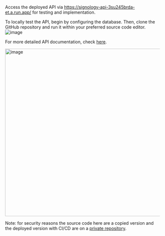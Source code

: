 Access the deployed API via https://signology-api-3su245brda-et.a.run.app/ for testing and implementation.

To locally test the API, begin by configuring the database. Then, clone the GitHub repository and run it within your preferred source code editor.
![image](https://github.com/Signology/signology-api/assets/93120790/a0288ca7-afab-4136-b2d7-03999566e599)

For more detailed API documentation, check [here](https://signology-api-3su245brda-et.a.run.app/api/docs/).

<img width="545" alt="image" src="https://github.com/Signology/signology-api/assets/93120790/ab31d397-98ac-4bcf-840c-d416b271594f">

Note: for security reasons the source code here are a copied version and the deployed version with CI/CD are on a [private repository](https://github.com/widifaizakhmad/signology-api).
